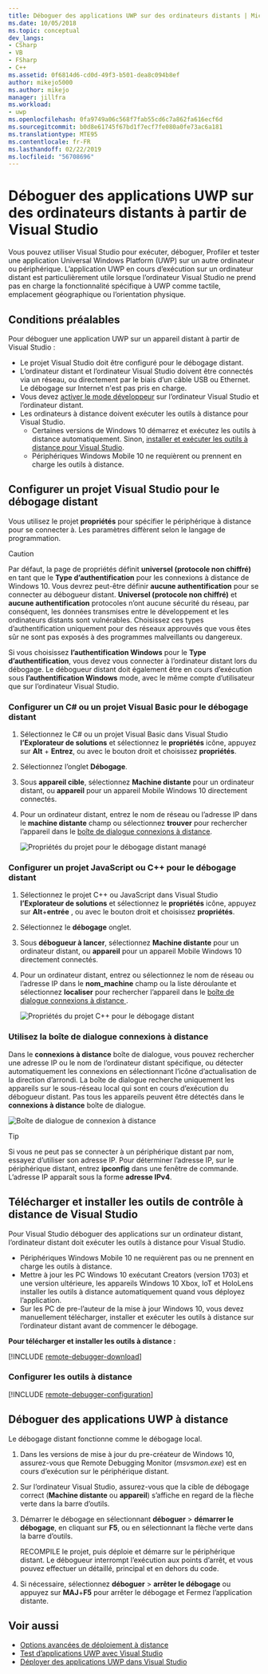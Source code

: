 ```yaml
---
title: Déboguer des applications UWP sur des ordinateurs distants | Microsoft Docs
ms.date: 10/05/2018
ms.topic: conceptual
dev_langs:
- CSharp
- VB
- FSharp
- C++
ms.assetid: 0f6814d6-cd0d-49f3-b501-dea8c094b8ef
author: mikejo5000
ms.author: mikejo
manager: jillfra
ms.workload:
- uwp
ms.openlocfilehash: 0fa9749a06c568f7fab55cd6c7a862fa616ecf6d
ms.sourcegitcommit: b0d8e61745f67bd1f7ecf7fe080a0fe73ac6a181
ms.translationtype: MTE95
ms.contentlocale: fr-FR
ms.lasthandoff: 02/22/2019
ms.locfileid: "56708696"
---
```

# <a name="debug-uwp-apps-on-remote-machines-from-visual-studio"></a>Déboguer des applications UWP sur des ordinateurs distants à partir de Visual Studio

Vous pouvez utiliser Visual Studio pour exécuter, déboguer, Profiler et tester une application Universal Windows Platform (UWP) sur un autre ordinateur ou périphérique. L’application UWP en cours d’exécution sur un ordinateur distant est particulièrement utile lorsque l’ordinateur Visual Studio ne prend pas en charge la fonctionnalité spécifique à UWP comme tactile, emplacement géographique ou l’orientation physique.

##  <a name="BKMK_Prerequisites"></a> Conditions préalables

Pour déboguer une application UWP sur un appareil distant à partir de Visual Studio :

- Le projet Visual Studio doit être configuré pour le débogage distant.
- L’ordinateur distant et l’ordinateur Visual Studio doivent être connectés via un réseau, ou directement par le biais d’un câble USB ou Ethernet. Le débogage sur Internet n'est pas pris en charge.
- Vous devez [activer le mode développeur](/windows/uwp/get-started/enable-your-device-for-development) sur l’ordinateur Visual Studio et l’ordinateur distant.
- Les ordinateurs à distance doivent exécuter les outils à distance pour Visual Studio.
  - Certaines versions de Windows 10 démarrez et exécutez les outils à distance automatiquement. Sinon, [installer et exécuter les outils à distance pour Visual Studio](#BKMK_download).
  - Périphériques Windows Mobile 10 ne requièrent ou prennent en charge les outils à distance.

##  <a name="BKMK_ConnectVS"></a> Configurer un projet Visual Studio pour le débogage distant
<a name="BKMK_DirectConnect"></a> Vous utilisez le projet **propriétés** pour spécifier le périphérique à distance pour se connecter à. Les paramètres diffèrent selon le langage de programmation.

> [!CAUTION]
> Par défaut, la page de propriétés définit **universel (protocole non chiffré)** en tant que le **Type d’authentification** pour les connexions à distance de Windows 10. Vous devrez peut-être définir **aucune authentification** pour se connecter au débogueur distant. **Universel (protocole non chiffré)** et **aucune authentification** protocoles n’ont aucune sécurité du réseau, par conséquent, les données transmises entre le développement et les ordinateurs distants sont vulnérables. Choisissez ces types d’authentification uniquement pour des réseaux approuvés que vous êtes sûr ne sont pas exposés à des programmes malveillants ou dangereux.
>
>Si vous choisissez **l’authentification Windows** pour le **Type d’authentification**, vous devez vous connecter à l’ordinateur distant lors du débogage. Le débogueur distant doit également être en cours d’exécution sous **l’authentification Windows** mode, avec le même compte d’utilisateur que sur l’ordinateur Visual Studio.

###  <a name="BKMK_Choosing_the_remote_device_for_C__and_Visual_Basic_projects"></a> Configurer un C# ou un projet Visual Basic pour le débogage distant

1. Sélectionnez le C# ou un projet Visual Basic dans Visual Studio **l’Explorateur de solutions** et sélectionnez le **propriétés** icône, appuyez sur **Alt** +  **Entrez**, ou avec le bouton droit et choisissez **propriétés**.

1.  Sélectionnez l’onglet **Débogage**.

1.  Sous **appareil cible**, sélectionnez **Machine distante** pour un ordinateur distant, ou **appareil** pour un appareil Mobile Windows 10 directement connectés.

1.  Pour un ordinateur distant, entrez le nom de réseau ou l’adresse IP dans le **machine distante** champ ou sélectionnez **trouver** pour rechercher l’appareil dans le [boîte de dialogue connexions à distance](#remote-connections).

    ![Propriétés du projet pour le débogage distant managé](../debugger/media/vsrun_managed_projprop_remote.png "Managed Debug des propriétés de projet")

###  <a name="BKMK_Choosing_the_remote_device_for_JavaScript_and_C___projects"></a> Configurer un projet JavaScript ou C++ pour le débogage distant

1.  Sélectionnez le projet C++ ou JavaScript dans Visual Studio **l’Explorateur de solutions** et sélectionnez le **propriétés** icône, appuyez sur **Alt**+**entrée** , ou avec le bouton droit et choisissez **propriétés**.

1.  Sélectionnez le **débogage** onglet.

3.  Sous **débogueur à lancer**, sélectionnez **Machine distante** pour un ordinateur distant, ou **appareil** pour un appareil Mobile Windows 10 directement connectés.

1.  Pour un ordinateur distant, entrez ou sélectionnez le nom de réseau ou l’adresse IP dans le **nom_machine** champ ou la liste déroulante et sélectionnez **localiser** pour rechercher l’appareil dans le [boîte de dialogue connexions à distance ](#remote-connections).

    ![Propriétés du projet C++ pour le débogage distant](../debugger/media/vsrun_cpp_projprop_remote.png "propriétés du projet de débogage C++")

### <a name="remote-connections"></a> Utilisez la boîte de dialogue connexions à distance

Dans le **connexions à distance** boîte de dialogue, vous pouvez rechercher une adresse IP ou le nom de l’ordinateur distant spécifique, ou détecter automatiquement les connexions en sélectionnant l’icône d’actualisation de la direction d’arrondi. La boîte de dialogue recherche uniquement les appareils sur le sous-réseau local qui sont en cours d’exécution du débogueur distant. Pas tous les appareils peuvent être détectés dans le **connexions à distance** boîte de dialogue.

 ![Boîte de dialogue de connexion à distance](../debugger/media/vsrun_selectremotedebuggerdlg.png "boîte de dialogue connexions à distance")

>[!TIP]
>Si vous ne peut pas se connecter à un périphérique distant par nom, essayez d’utiliser son adresse IP. Pour déterminer l’adresse IP, sur le périphérique distant, entrez **ipconfig** dans une fenêtre de commande. L’adresse IP apparaît sous la forme **adresse IPv4**.

## <a name="BKMK_download"></a> Télécharger et installer les outils de contrôle à distance de Visual Studio

Pour Visual Studio déboguer des applications sur un ordinateur distant, l’ordinateur distant doit exécuter les outils à distance pour Visual Studio.

- Périphériques Windows Mobile 10 ne requièrent pas ou ne prennent en charge les outils à distance.
- Mettre à jour les PC Windows 10 exécutant Creators (version 1703) et une version ultérieure, les appareils Windows 10 Xbox, IoT et HoloLens installer les outils à distance automatiquement quand vous déployez l’application.
- Sur les PC de pre-l’auteur de la mise à jour Windows 10, vous devez manuellement télécharger, installer et exécuter les outils à distance sur l’ordinateur distant avant de commencer le débogage.

**Pour télécharger et installer les outils à distance :**

[!INCLUDE [remote-debugger-download](../debugger/includes/remote-debugger-download.md)]

### <a name="BKMK_setup"></a> Configurer les outils à distance

[!INCLUDE [remote-debugger-configuration](../debugger/includes/remote-debugger-configuration.md)]

##  <a name="BKMK_RunRemoteDebug"></a> Déboguer des applications UWP à distance

Le débogage distant fonctionne comme le débogage local.

1. Dans les versions de mise à jour du pre-créateur de Windows 10, assurez-vous que Remote Debugging Monitor (*msvsmon.exe*) est en cours d’exécution sur le périphérique distant.

1. Sur l’ordinateur Visual Studio, assurez-vous que la cible de débogage correct (**Machine distante** ou **appareil**) s’affiche en regard de la flèche verte dans la barre d’outils.

1. Démarrer le débogage en sélectionnant **déboguer** > **démarrer le débogage**, en cliquant sur **F5**, ou en sélectionnant la flèche verte dans la barre d’outils.

   RECOMPILE le projet, puis déploie et démarre sur le périphérique distant. Le débogueur interrompt l’exécution aux points d’arrêt, et vous pouvez effectuer un détaillé, principal et en dehors du code.

1. Si nécessaire, sélectionnez **déboguer** > **arrêter le débogage** ou appuyez sur **MAJ**+**F5** pour arrêter le débogage et Fermez l’application distante.

## <a name="see-also"></a>Voir aussi
- [Options avancées de déploiement à distance](/windows/uwp/debug-test-perf/deploying-and-debugging-uwp-apps#advanced-remote-deployment-options)
- [Test d’applications UWP avec Visual Studio](/visualstudio/test/create-and-run-unit-tests-for-a-store-app-in-visual-studio/)
- [Déployer des applications UWP dans Visual Studio](debugging-windows-store-and-windows-universal-apps.md)
